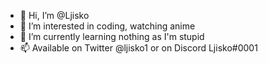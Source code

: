 - 👋 Hi, I’m @Ljisko
- 👀 I’m interested in coding, watching anime
- 🌱 I’m currently learning nothing as I'm stupid
- 📫 Available on Twitter @ljisko1 or on Discord Ljisko#0001
